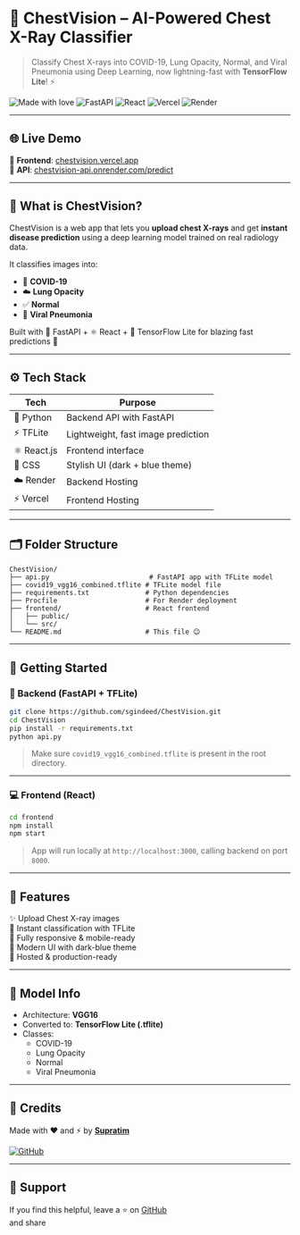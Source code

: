 
# 🩻 ChestVision – AI-Powered Chest X-Ray Classifier

> Classify Chest X-rays into COVID-19, Lung Opacity, Normal, and Viral Pneumonia using Deep Learning, now lightning-fast with **TensorFlow Lite**! ⚡

![Made with love](https://img.shields.io/badge/Made%20with-%E2%9D%A4%EF%B8%8F%20and%20TFLite-blueviolet)
![FastAPI](https://img.shields.io/badge/Backend-FastAPI-%23009688)
![React](https://img.shields.io/badge/Frontend-React-blue)
![Vercel](https://img.shields.io/badge/Deployed%20on-Vercel-black)
![Render](https://img.shields.io/badge/API%20on-Render-%2300c7b7)

---

## 🌐 Live Demo

🔵 **Frontend**: [chestvision.vercel.app](https://chestvision.vercel.app)  
🧠 **API**: [chestvision-api.onrender.com/predict](https://chestvision-api.onrender.com/predict)

---

## 📸 What is ChestVision?

ChestVision is a web app that lets you **upload chest X-rays** and get **instant disease prediction** using a deep learning model trained on real radiology data.

It classifies images into:
- 🦠 **COVID-19**  
- ☁️ **Lung Opacity**  
- ✅ **Normal**  
- 🧬 **Viral Pneumonia**

Built with 🐍 FastAPI + ⚛️ React + 🧠 TensorFlow Lite for blazing fast predictions 🚀

---

## ⚙️ Tech Stack

| Tech         | Purpose                          |
|--------------|----------------------------------|
| 🐍 Python     | Backend API with FastAPI         |
| ⚡ TFLite      | Lightweight, fast image prediction |
| ⚛️ React.js    | Frontend interface               |
| 🎨 CSS        | Stylish UI (dark + blue theme)   |
| ☁️ Render     | Backend Hosting                  |
| ⚡ Vercel     | Frontend Hosting                 |

---

## 🗂️ Folder Structure

```
ChestVision/
├── api.py                         # FastAPI app with TFLite model
├── covid19_vgg16_combined.tflite # TFLite model file
├── requirements.txt              # Python dependencies
├── Procfile                      # For Render deployment
├── frontend/                     # React frontend
│   ├── public/
│   └── src/
└── README.md                     # This file 😉
```

---

## 🚀 Getting Started

### 🔧 Backend (FastAPI + TFLite)

```bash
git clone https://github.com/sgindeed/ChestVision.git
cd ChestVision
pip install -r requirements.txt
python api.py
```

> Make sure `covid19_vgg16_combined.tflite` is present in the root directory.

---

### 💻 Frontend (React)

```bash
cd frontend
npm install
npm start
```

> App will run locally at `http://localhost:3000`, calling backend on port `8000`.

---

## 🌟 Features

✨ Upload Chest X-ray images  
🧠 Instant classification with TFLite  
📱 Fully responsive & mobile-ready  
🖤 Modern UI with dark-blue theme  
🚀 Hosted & production-ready

---

## 🧠 Model Info

- Architecture: **VGG16**
- Converted to: **TensorFlow Lite (.tflite)**
- Classes:
  - COVID-19
  - Lung Opacity
  - Normal
  - Viral Pneumonia

---

## 💌 Credits

Made with ❤️ and ⚡ by [**Supratim**](https://github.com/sgindeed)

[![GitHub](https://img.shields.io/badge/GitHub-sgindeed-181717?style=for-the-badge&logo=github)](https://github.com/sgindeed)

---

## 🌈 Support

If you find this helpful, leave a ⭐ on [GitHub](https://github.com/sgindeed/ChestVision)  
and share
```
